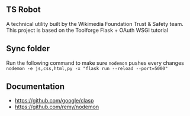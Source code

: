 ## TS Robot
A technical utility built by the Wikimedia Foundation Trust & Safety team. This project is based on the Toolforge Flask + OAuth WSGI tutorial

## Sync folder
Run the following command to make sure `nodemon` pushes every changes
`nodemon -e js,css,html,py -x "flask run --reload --port=5000"`

## Documentation
* https://github.com/google/clasp
* https://github.com/remy/nodemon
